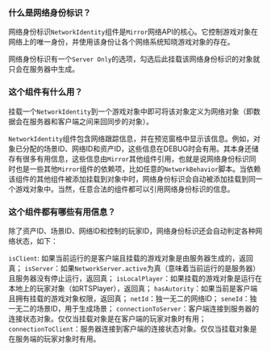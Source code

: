### 什么是网络身份标识？

网络身份标识`NetworkIdentity`组件是`Mirror`网络API的核心。它控制游戏对象在网络上的唯一身份，并使用该身份让各个网络系统知晓游戏对象的存在。

网络身份标识有一个`Server Only`的选项，勾选后此挂载该网络身份标识的对象就只会在服务器中生成。

### 这个组件有什么用？

挂载一个`NetworkIdentity`到一个游戏对象中即可将该对象定义为网络对象（即数据会在服务器和客户端之间来回同步的对象）。

`NetworkIdentity`组件包含网络跟踪信息，并在预览窗格中显示该信息。例如，对象已分配的场景ID、网络ID和资产ID，这些信息在DEBUG时会有用。其本身还储存有很多有用信息，这些信息由`Mirror`其他组件引用，也就是说网络身份标识同时也是一些其他`Mirror`组件的依赖项，比如任意的`NetworkBehavior`脚本。当依赖该组件的其他组件被添加挂载到对象中时，网络身份标识会自动被添加挂载到同一个游戏对象中。当然，任意合法的组件都可以引用网络身份标识的信息。

### 这个组件都有哪些有用信息？

除了资产ID、场景ID、网络ID和控制的玩家ID，网络身份标识还会自动判定各种网络状态，如下：

`isClient`: 如果当前运行的是客户端且挂载的游戏对象是由服务器生成的，返回真；
`isServer`：如果`NetworkServer.active`为真（意味着当前运行的是服务器）且服务器没有停止运行，返回真；
`isLocalPlayer`：如果挂载的游戏对象是运行在本地上的玩家对象（如RTSPlayer），返回真；
`hasAutority`：如果当前是客户端且拥有挂载的游戏对象权限，返回真；
`netId`：独一无二的网络ID；
`seneId`：独一无二的场景ID，用于生成场景；
`connectionToServer`：客户端连接到服务器的连接状态对象。仅仅当挂载对象是在客户端的玩家对象时有用；
`connectionToClient`：服务器连接到客户端的连接状态对象。仅仅当挂载对象是在服务端的玩家对象时有用。
